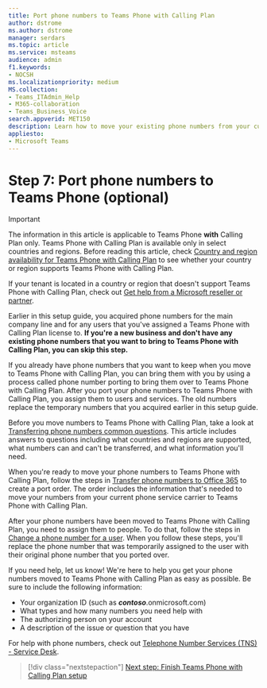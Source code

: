 ```yaml
---
title: Port phone numbers to Teams Phone with Calling Plan
author: dstrome 
ms.author: dstrome
manager: serdars
ms.topic: article
ms.service: msteams
audience: admin
f1.keywords:
- NOCSH
ms.localizationpriority: medium
MS.collection: 
- Teams_ITAdmin_Help
- M365-collaboration
- Teams_Business_Voice
search.appverid: MET150
description: Learn how to move your existing phone numbers from your current provider to Microsoft 365 Teams Phone with Calling Plan.
appliesto: 
- Microsoft Teams
---
```


# Step 7: Port phone numbers to Teams Phone (optional)

> [!IMPORTANT]
> The information in this article is applicable to Teams Phone **with** Calling Plan only. Teams Phone with Calling Plan is available only in select countries and regions. Before reading this article, check [Country and region availability for Teams Phone with Calling Plan](../country-and-region-availability-for-audio-conferencing-and-calling-plans/country-and-region-availability-for-audio-conferencing-and-calling-plans.md) to see whether your country or region supports Teams Phone with Calling Plan.
>
> If your tenant is located in a country or region that doesn't support Teams Phone with Calling Plan, check out [Get help from a Microsoft reseller or partner](reseller-partner-support.md).

Earlier in this setup guide, you acquired phone numbers for the main company line and for any users that you've assigned a Teams Phone with Calling Plan license to. **If you're a new business and don't have any existing phone numbers that you want to bring to Teams Phone with Calling Plan, you can skip this step.**

If you already have phone numbers that you want to keep when you move to Teams Phone with Calling Plan, you can bring them with you by using a process called phone number porting to bring them over to Teams Phone with Calling Plan. After you port your phone numbers to Teams Phone with Calling Plan, you assign them to users and services. The old numbers replace the temporary numbers that you acquired earlier in this setup guide.

Before you move numbers to Teams Phone with Calling Plan, take a look at [Transferring phone numbers common questions](../phone-number-calling-plans/port-order-overview.md). This article includes answers to questions including what countries and regions are supported, what numbers can and can't be transferred, and what information you'll need.

When you're ready to move your phone numbers to Teams Phone with Calling Plan, follow the steps in [Transfer phone numbers to Office 365](../phone-number-calling-plans/transfer-phone-numbers-to-teams.md) to create a port order. The order includes the information that's needed to move your numbers from your current phone service carrier to Teams Phone with Calling Plan.

After your phone numbers have been moved to Teams Phone with Calling Plan, you need to assign them to people. To do that, follow the steps in [Change a phone number for a user](../assign-change-or-remove-a-phone-number-for-a-user.md#change-a-phone-number-for-a-user). When you follow these steps, you'll replace the phone number that was temporarily assigned to the user with their original phone number that you ported over.

If you need help, let us know! We're here to help you get your phone numbers moved to Teams Phone with Calling Plan as easy as possible. Be sure to include the following information:

- Your organization ID (such as ***contoso***.onmicrosoft.com)
- What types and how many numbers you need help with
- The authorizing person on your account
- A description of the issue or question that you have

For help with phone numbers, check out [Telephone Number Services (TNS) - Service Desk](../manage-phone-numbers-for-your-organization/contact-tns-service-desk.md).


> [!div class="nextstepaction"]
> [Next step: Finish Teams Phone with Calling Plan setup](set-up-finish.md)
